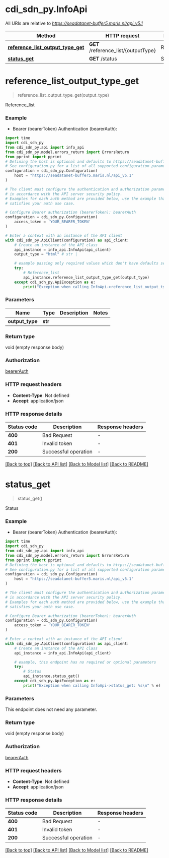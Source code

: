 # cdi_sdn_py.InfoApi

All URIs are relative to *https://seadatanet-buffer5.maris.nl/api_v5.1*

Method | HTTP request | Description
------------- | ------------- | -------------
[**reference_list_output_type_get**](InfoApi.md#reference_list_output_type_get) | **GET** /reference_list/{outputType} | Reference_list
[**status_get**](InfoApi.md#status_get) | **GET** /status | Status


# **reference_list_output_type_get**
> reference_list_output_type_get(output_type)

Reference_list

### Example

* Bearer (bearerToken) Authentication (bearerAuth):

```python
import time
import cdi_sdn_py
from cdi_sdn_py.api import info_api
from cdi_sdn_py.model.errors_return import ErrorsReturn
from pprint import pprint
# Defining the host is optional and defaults to https://seadatanet-buffer5.maris.nl/api_v5.1
# See configuration.py for a list of all supported configuration parameters.
configuration = cdi_sdn_py.Configuration(
    host = "https://seadatanet-buffer5.maris.nl/api_v5.1"
)

# The client must configure the authentication and authorization parameters
# in accordance with the API server security policy.
# Examples for each auth method are provided below, use the example that
# satisfies your auth use case.

# Configure Bearer authorization (bearerToken): bearerAuth
configuration = cdi_sdn_py.Configuration(
    access_token = 'YOUR_BEARER_TOKEN'
)

# Enter a context with an instance of the API client
with cdi_sdn_py.ApiClient(configuration) as api_client:
    # Create an instance of the API class
    api_instance = info_api.InfoApi(api_client)
    output_type = "html" # str | 

    # example passing only required values which don't have defaults set
    try:
        # Reference_list
        api_instance.reference_list_output_type_get(output_type)
    except cdi_sdn_py.ApiException as e:
        print("Exception when calling InfoApi->reference_list_output_type_get: %s\n" % e)
```


### Parameters

Name | Type | Description  | Notes
------------- | ------------- | ------------- | -------------
 **output_type** | **str**|  |

### Return type

void (empty response body)

### Authorization

[bearerAuth](../README.md#bearerAuth)

### HTTP request headers

 - **Content-Type**: Not defined
 - **Accept**: application/json


### HTTP response details

| Status code | Description | Response headers |
|-------------|-------------|------------------|
**400** | Bad Request |  -  |
**401** | Invalid token |  -  |
**200** | Successful operation |  -  |

[[Back to top]](#) [[Back to API list]](../README.md#documentation-for-api-endpoints) [[Back to Model list]](../README.md#documentation-for-models) [[Back to README]](../README.md)

# **status_get**
> status_get()

Status

### Example

* Bearer (bearerToken) Authentication (bearerAuth):

```python
import time
import cdi_sdn_py
from cdi_sdn_py.api import info_api
from cdi_sdn_py.model.errors_return import ErrorsReturn
from pprint import pprint
# Defining the host is optional and defaults to https://seadatanet-buffer5.maris.nl/api_v5.1
# See configuration.py for a list of all supported configuration parameters.
configuration = cdi_sdn_py.Configuration(
    host = "https://seadatanet-buffer5.maris.nl/api_v5.1"
)

# The client must configure the authentication and authorization parameters
# in accordance with the API server security policy.
# Examples for each auth method are provided below, use the example that
# satisfies your auth use case.

# Configure Bearer authorization (bearerToken): bearerAuth
configuration = cdi_sdn_py.Configuration(
    access_token = 'YOUR_BEARER_TOKEN'
)

# Enter a context with an instance of the API client
with cdi_sdn_py.ApiClient(configuration) as api_client:
    # Create an instance of the API class
    api_instance = info_api.InfoApi(api_client)

    # example, this endpoint has no required or optional parameters
    try:
        # Status
        api_instance.status_get()
    except cdi_sdn_py.ApiException as e:
        print("Exception when calling InfoApi->status_get: %s\n" % e)
```


### Parameters
This endpoint does not need any parameter.

### Return type

void (empty response body)

### Authorization

[bearerAuth](../README.md#bearerAuth)

### HTTP request headers

 - **Content-Type**: Not defined
 - **Accept**: application/json


### HTTP response details

| Status code | Description | Response headers |
|-------------|-------------|------------------|
**400** | Bad Request |  -  |
**401** | Invalid token |  -  |
**200** | Successful operation |  -  |

[[Back to top]](#) [[Back to API list]](../README.md#documentation-for-api-endpoints) [[Back to Model list]](../README.md#documentation-for-models) [[Back to README]](../README.md)

